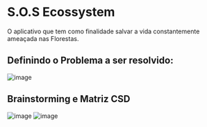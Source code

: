 # S.O.S Ecossystem
O aplicativo que tem como finalidade salvar a vida constantemente ameaçada nas Florestas.

## Definindo o Problema a ser resolvido:
![image](https://github.com/IgorDMoro/S.O.S_Ecossystem/assets/140767577/4ff1ede0-7de6-46aa-9a8f-720a33acf1e8)

## Brainstorming e Matriz CSD
![image](https://github.com/IgorDMoro/S.O.S_Ecossystem/assets/140767577/18bb064f-66e3-4632-b3ed-7d66e0aa6ba3)
![image](https://github.com/IgorDMoro/S.O.S_Ecossystem/assets/140767577/e9e7f4f2-2a92-43a6-9311-95d6b48c8911)

